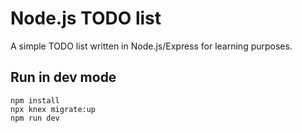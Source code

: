 # Node.js TODO list
A simple TODO list written in Node.js/Express for learning purposes.

## Run in dev mode
```
npm install
npx knex migrate:up
npm run dev
```
